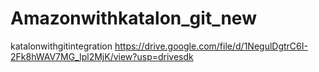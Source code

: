# Amazonwithkatalon_git_new
katalonwithgitintegration
https://drive.google.com/file/d/1NegulDgtrC6I-2Fk8hWAV7MG_Ipl2MjK/view?usp=drivesdk
